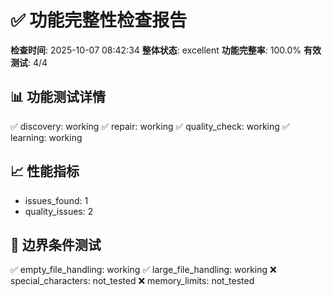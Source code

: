 # ✅ 功能完整性检查报告

**检查时间**: 2025-10-07 08:42:34
**整体状态**: excellent
**功能完整率**: 100.0%
**有效测试**: 4/4

## 📊 功能测试详情
✅ discovery: working
✅ repair: working
✅ quality_check: working
✅ learning: working

## 📈 性能指标
- issues_found: 1
- quality_issues: 2

## 🧪 边界条件测试
✅ empty_file_handling: working
✅ large_file_handling: working
❌ special_characters: not_tested
❌ memory_limits: not_tested